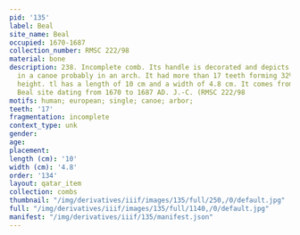 ```yaml
---
pid: '135'
label: Beal
site_name: Beal
occupied: 1670-1687
collection_number: RMSC 222/98
material: bone
description: 238. Incomplete comb. Its handle is decorated and depicts a European
  in a canoe probably in an arch. It had more than 17 teeth forming 32% of its total
  height. tl has a length of 10 cm and a width of 4.8 cm. It comes from the seneca
  Beal site dating from 1670 to 1687 AD. J.-C. (RMSC 222/98
motifs: human; european; single; canoe; arbor;
teeth: '17'
fragmentation: incomplete
context_type: unk
gender:
age:
placement:
length (cm): '10'
width (cm): '4.8'
order: '134'
layout: qatar_item
collection: combs
thumbnail: "/img/derivatives/iiif/images/135/full/250,/0/default.jpg"
full: "/img/derivatives/iiif/images/135/full/1140,/0/default.jpg"
manifest: "/img/derivatives/iiif/135/manifest.json"
---
```

